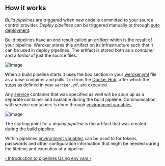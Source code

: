 ## How it works

*Build pipelines* are triggered when new code is committed to your source
control provider. *Deploy pipelines* can be triggered manually or through
[auto deployment](/docs/deploy/auto-deploy.html).

Build pipelines have an end result called an *artifact* which is the
result of your pipeline. Wercker stores this artifact on its
infrastructure such that it can be used in deploy pipelines. The
artifact is stored both as a *container* and a *tarbal* of just the source
files.

![image](/images/pipeline-build.png)

When a build pipeline starts it uses the *box* section in your
[wercker.yml](/learn/wercker-yml/01_introduction.html) file as a base container and pulls it in from the
[Docker Hub](/learn/containers/02_docker-hub.html), after which the
[steps](/learn/steps/01_introduction.html) as defined in your `wercker.yml` are executed.

Any [service](http://localhost:1337/learn/wercker-yml/03_sections.html)
container that was specified as well will be spun up as a separate
container and available during the build pipeline. Communication with
service containers is done through [environment variables](/learn/containers/03_using-containers.html).

![image](/images/pipeline-service.png)

The starting point for a *deploy pipeline* is the artifact that was
created during the build pipeline.

Within pipelines [environment variables](/learn/containers/03_using-containers.html) can be used to for tokens,
passwords and other configuration information that might be needed
during the lifetime and execution of a pipeline.

[&lsaquo; Introduction to pipelines ](/learn/pipelines/01_introduction.html "nav previous pipelines")
[Using env vars &rsaquo;](/learn/pipelines/03_using-env-vars.html "nav next pipelines")
